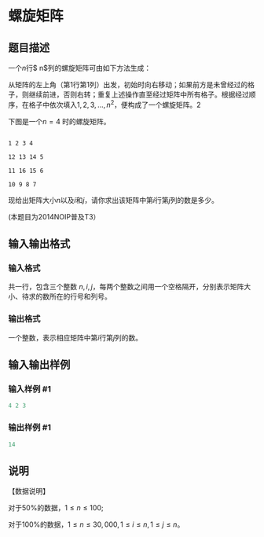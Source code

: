 # 螺旋矩阵

## 题目描述

一个$n$行$ n$列的螺旋矩阵可由如下方法生成：

从矩阵的左上角（第$1$行第$1$列）出发，初始时向右移动；如果前方是未曾经过的格子，则继续前进，否则右转；重复上述操作直至经过矩阵中所有格子。根据经过顺序，在格子中依次填入$1, 2, 3, ... , n^2$，便构成了一个螺旋矩阵。2

下图是一个$n = 4$ 时的螺旋矩阵。

```

1 2 3 4

12 13 14 5

11 16 15 6

10 9 8 7

```

现给出矩阵大小$n$以及$i$和$j$，请你求出该矩阵中第$i$行第$j$列的数是多少。

(本题目为2014NOIP普及T3）

## 输入输出格式

### 输入格式

共一行，包含三个整数 $n,i,j$，每两个整数之间用一个空格隔开，分别表示矩阵大小、待求的数所在的行号和列号。

### 输出格式

一个整数，表示相应矩阵中第$i$行第$j$列的数。

## 输入输出样例

### 输入样例 #1

```cpp
4 2 3
```


### 输出样例 #1

```cpp
14
```


## 说明

【数据说明】

对于$50\%$的数据，$1 ≤ n ≤ 100$;

对于$100\%$的数据，$1 ≤ n ≤ 30,000,1 ≤ i ≤ n,1 ≤ j ≤ n$。

